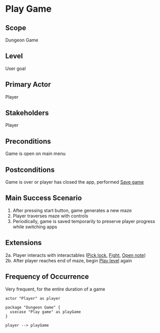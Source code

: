 # Play Game
## Scope
Dungeon Game
## Level
User goal
## Primary Actor
Player
## Stakeholders
Player
## Preconditions
Game is open on main menu
## Postconditions
Game is over or player has closed the app, performed [Save game](./save-game.md)
## Main Success Scenario
1. After pressing start button, game generates a new maze
2. Player traverses maze with controls
3. Periodically, game is saved temporarily to preserve player progress while switching apps
## Extensions
2a. Player interacts with interactables ([Pick lock](./use-cases-brief.md), [Fight](./use-cases-brief.md), [Open note](./use-cases-brief.md))  <br />
2b. After player reaches end of maze, begin [Play level](./use-cases-brief.md) again
## Frequency of Occurrence
Very frequent, for the entire duration of a game

```plantuml
actor "Player" as player

package "Dungeon Game" {
  usecase "Play game" as playGame
}

player --> playGame
```
